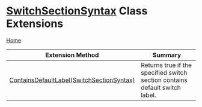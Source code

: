 <a name="_top"></a>

# [SwitchSectionSyntax](https://docs.microsoft.com/en-us/dotnet/api/microsoft.codeanalysis.csharp.syntax.switchsectionsyntax) Class Extensions

[Home](../../../../../README.md#_top)

| Extension Method | Summary |
| ---------------- | ------- |
| [ContainsDefaultLabel(SwitchSectionSyntax)](../../../../../Roslynator/CSharp/SyntaxExtensions/ContainsDefaultLabel/README.md#_top) | Returns true if the specified switch section contains default switch label\. |

